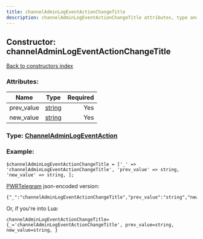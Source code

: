 ```yaml
---
title: channelAdminLogEventActionChangeTitle
description: channelAdminLogEventActionChangeTitle attributes, type and example
---
```

## Constructor: channelAdminLogEventActionChangeTitle  
[Back to constructors index](index.md)



### Attributes:

| Name     |    Type       | Required |
|----------|:-------------:|---------:|
|prev\_value|[string](../types/string.md) | Yes|
|new\_value|[string](../types/string.md) | Yes|



### Type: [ChannelAdminLogEventAction](../types/ChannelAdminLogEventAction.md)


### Example:

```
$channelAdminLogEventActionChangeTitle = ['_' => 'channelAdminLogEventActionChangeTitle', 'prev_value' => string, 'new_value' => string, ];
```  

[PWRTelegram](https://pwrtelegram.xyz) json-encoded version:

```
{"_":"channelAdminLogEventActionChangeTitle","prev_value":"string","new_value":"string"}
```


Or, if you're into Lua:  


```
channelAdminLogEventActionChangeTitle={_='channelAdminLogEventActionChangeTitle', prev_value=string, new_value=string, }

```


